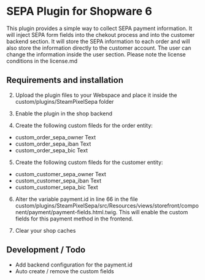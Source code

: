 # SEPA Plugin for Shopware 6
This plugin provides a simple way to collect SEPA payment information. It will inject SEPA form fields into the chekout process and into the customer backend section. It will store the SEPA information to each order and will also store the information directly to the customer account. The user can change the information inside the user section. Please note the license conditions in the license.md

## Requirements and installation

2. Upload the plugin files to your Webspace and place it inside the custom/plugins/SteamPixelSepa folder
3. Enable the plugin in the shop backend

4. Create the following custom fileds for the order entity:
* custom_order_sepa_owner       Text
* custom_order_sepa_iban        Text
* custom_order_sepa_bic         Text

5. Create the following custom fileds for the customer entity:
* custom_customer_sepa_owner    Text
* custom_customer_sepa_iban     Text
* custom_customer_sepa_bic      Text

6. Alter the variable payment.id in line 66 in the file custom/plugins/SteamPixelSepa/src/Resources/views/storefront/component/payment/payment-fields.html.twig. This will enable the custom fields for this payment method in the frontend.

7. Clear your shop caches

## Development / Todo
* Add backend configuration for the payment.id
* Auto create / remove the custom fields

